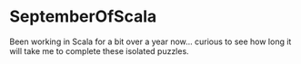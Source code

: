 # SeptemberOfScala
Been working in Scala for a bit over a year now... curious to see how long it will take me to complete these isolated puzzles.
